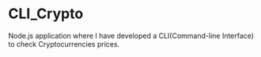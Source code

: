 # CLI_Crypto
Node.js application where I have developed a CLI(Command-line Interface) to check Cryptocurrencies prices.
